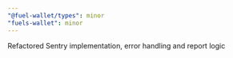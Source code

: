 ```yaml
---
"@fuel-wallet/types": minor
"fuels-wallet": minor
---
```


Refactored Sentry implementation, error handling and report logic